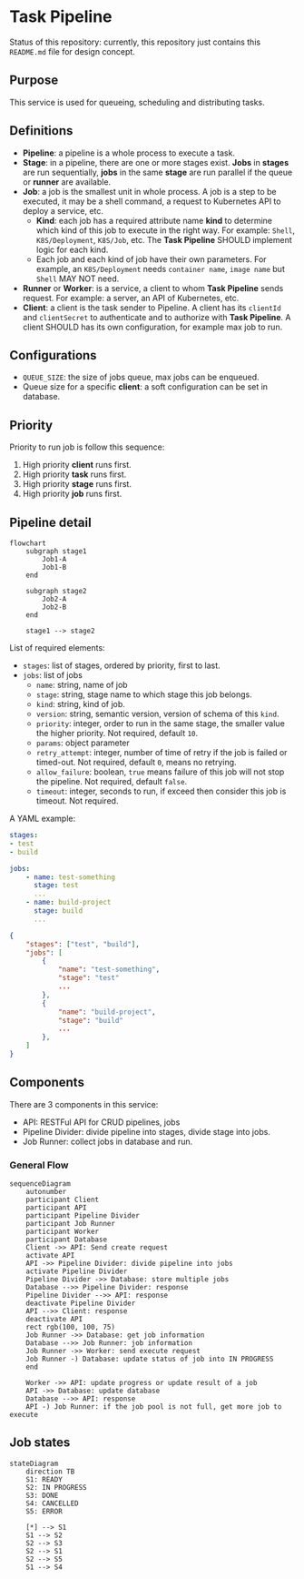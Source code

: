 # Task Pipeline

Status of this repository: currently, this repository just contains this `README.md` file for design concept.

## Purpose

This service is used for queueing, scheduling and distributing tasks.


## Definitions

- **Pipeline**: a pipeline is a whole process to execute a task.
- **Stage**: in a pipeline, there are one or more stages exist. **Jobs** in **stages** are run sequentially, **jobs** in the same **stage** are run parallel if the queue or **runner** are available.
- **Job**: a job is the smallest unit in whole process. A job is a step to be executed, it may be a shell command, a request to Kubernetes API to deploy a service, etc.
  - **Kind**: each job has a required attribute name **kind** to determine which kind of this job to execute in the right way. For example: `Shell`, `K8S/Deployment`, `K8S/Job`, etc. The **Task Pipeline** SHOULD implement logic for each kind.
  - Each job and each kind of job have their own parameters. For example, an `K8S/Deployment` needs `container name`, `image name` but `Shell` MAY NOT need.
- **Runner** or **Worker**: is a service, a client to whom **Task Pipeline** sends request. For example: a server, an API of Kubernetes, etc.
- **Client**: a client is the task sender to Pipeline. A client has its `clientId` and `clientSecret` to authenticate and to authorize with **Task Pipeline**. A client SHOULD has its own configuration, for example max job to run.

## Configurations

- `QUEUE_SIZE`: the size of jobs queue, max jobs can be enqueued.
- Queue size for a specific **client**: a soft configuration can be set in database.

## Priority

Priority to run job is follow this sequence:

1. High priority **client** runs first.
2. High priority **task** runs first.
3. High priority **stage** runs first.
4. High priority **job** runs first.

## Pipeline detail

```mermaid
flowchart
    subgraph stage1
        Job1-A
        Job1-B
    end

    subgraph stage2
        Job2-A
        Job2-B
    end

    stage1 --> stage2
```

List of required elements:

- `stages`: list of stages, ordered by priority, first to last.
- `jobs`: list of jobs
  - `name`: string, name of job
  - `stage`: string, stage name to which stage this job belongs.
  - `kind`: string, kind of job.
  - `version`: string, semantic version, version of schema of this `kind`.
  - `priority`: integer, order to run in the same stage, the smaller value the higher priority. Not required, default `10`.
  - `params`: object parameter
  - `retry_attempt`: integer, number of time of retry if the job is failed or timed-out. Not required, default `0`, means no retrying.
  - `allow_failure`: boolean, `true` means failure of this job will not stop the pipeline. Not required, default `false`.
  - `timeout`: integer, seconds to run, if exceed then consider this job is timeout. Not required.

A YAML example:

```yaml
stages:
- test
- build

jobs:
    - name: test-something
      stage: test
      ...
    - name: build-project
      stage: build
      ...
```

```json
{
    "stages": ["test", "build"],
    "jobs": [
        {
            "name": "test-something",
            "stage": "test"
            ...
        },
        {
            "name": "build-project",
            "stage": "build"
            ...
        },
    ]
}
```

## Components

There are 3 components in this service:
- API: RESTFul API for CRUD pipelines, jobs
- Pipeline Divider: divide pipeline into stages, divide stage into jobs.
- Job Runner: collect jobs in database and run.

### General Flow

```mermaid
sequenceDiagram
    autonumber
    participant Client
    participant API
    participant Pipeline Divider
    participant Job Runner
    participant Worker
    participant Database
    Client ->> API: Send create request
    activate API
    API ->> Pipeline Divider: divide pipeline into jobs
    activate Pipeline Divider
    Pipeline Divider ->> Database: store multiple jobs
    Database -->> Pipeline Divider: response 
    Pipeline Divider -->> API: response
    deactivate Pipeline Divider
    API -->> Client: response
    deactivate API
    rect rgb(100, 100, 75)
    Job Runner ->> Database: get job information
    Database -->> Job Runner: job information
    Job Runner ->> Worker: send execute request
    Job Runner -) Database: update status of job into IN PROGRESS
    end

    Worker ->> API: update progress or update result of a job
    API ->> Database: update database
    Database -->> API: response
    API -) Job Runner: if the job pool is not full, get more job to execute
```

## Job states

```mermaid
stateDiagram
    direction TB
    S1: READY
    S2: IN PROGRESS
    S3: DONE
    S4: CANCELLED
    S5: ERROR

    [*] --> S1
    S1 --> S2
    S2 --> S3
    S2 --> S1
    S2 --> S5
    S1 --> S4
```